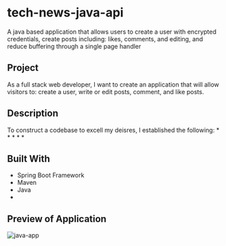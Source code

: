 # tech-news-java-api
A java based application that allows users to create a user with encrypted credentials, create posts including: 
likes, comments, and editing, and reduce buffering through a single page handler

## Project
As a full stack web developer, I want to create an application that will allow visitors to: create a user, 
write or edit posts, comment, and like posts.

## Description
To construct a codebase to excell my deisres, I established the following:
  * 
  *
  *
  *
  *
  
## Built With
 * Spring Boot Framework
 * Maven
 * Java
 * 

## Preview of Application

![java-app](https://github.com/Angel-A15/tech-news-java-api/assets/106582411/ac978bf1-6c19-4dfd-9d1f-d564af6c00ae)
